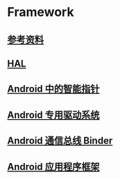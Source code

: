 # Framework

## [参考资料](android/framework/reference/)

## [HAL](android/framework/hal/)

## [Android 中的智能指针](android/framework/sp/)

## [Android 专用驱动系统](android/framework/drivers/)

## [Android 通信总线 Binder](android/framework/binder/)

## [Android 应用程序框架](android/framework/app_framework/)

